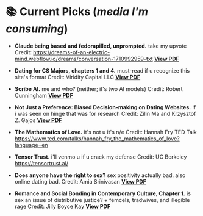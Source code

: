 # 📚 Current Picks (_media I'm consuming_)
- **Claude being based and fedorapilled, unprompted.** take my upvote
Credit: https://dreams-of-an-electric-mind.webflow.io/dreams/conversation-1710992959-txt
[**View PDF**](./pdfs/claudewearsafedora.pdf)

- **Dating for CS Majors, chapters 1 and 4.** must-read if u recognize this site's format
Credit: Viridity Capital LLC
[**View PDF**](./pdfs/DatingForCSMajors.pdf)

- **Scribe AI.** me and who? (neither; it's two AI models)
Credit: Robert Cunningham
[**View PDF**](./pdfs/Scribe_AI.pdf)

- **Not Just a Preference: Biased Decision-making on Dating Websites.** if i was seen on hinge that was for research
Credit: Zilin Ma and Krzysztof Z. Gajos
[**View PDF**](./pdfs/ma2022preference.pdf)

- **The Mathematics of Love.** it's not u it's n/e
Credit: Hannah Fry TED Talk
https://www.ted.com/talks/hannah_fry_the_mathematics_of_love?language=en

- **Tensor Trust.** i'll venmo u if u crack my defense
Credit: UC Berkeley
https://tensortrust.ai/

- **Does anyone have the right to sex?** sex positivity actually bad. also online dating bad.
Credit: Amia Srinivasan
[**View PDF**](./pdfs/AmiaSrinivasan.pdf)

- **Romance and Social Bonding in Contemporary Culture, Chapter 1.** is sex an issue of distributive justice? + femcels, tradwives, and illegible rage
Credit: Jilly Boyce Kay
[**View PDF**](./pdfs/Harrod2021.pdf)

